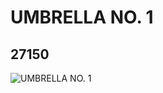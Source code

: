# UMBRELLA NO. 1
## 27150
![UMBRELLA NO. 1](https://lc-www-live-s.legocdn.com/media/bricks/5/2/6171840.jpg)